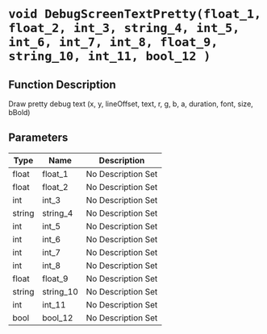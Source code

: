 # `void DebugScreenTextPretty(float_1, float_2, int_3, string_4, int_5, int_6, int_7, int_8, float_9, string_10, int_11, bool_12 )`
## Function Description
Draw pretty debug text (x, y, lineOffset, text, r, g, b, a, duration, font, size, bBold)
## Parameters
Type|Name|Description
--|--|--
float|float_1|No Description Set
float|float_2|No Description Set
int|int_3|No Description Set
string|string_4|No Description Set
int|int_5|No Description Set
int|int_6|No Description Set
int|int_7|No Description Set
int|int_8|No Description Set
float|float_9|No Description Set
string|string_10|No Description Set
int|int_11|No Description Set
bool|bool_12|No Description Set
